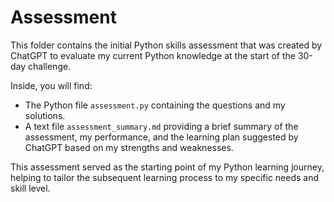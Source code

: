 # Assessment

This folder contains the initial Python skills assessment that was created by ChatGPT to evaluate my current Python knowledge at the start of the 30-day challenge.

Inside, you will find:

- The Python file `assessment.py` containing the questions and my solutions.
- A text file `assessment_summary.md` providing a brief summary of the assessment, my performance, and the learning plan suggested by ChatGPT based on my strengths and weaknesses.

This assessment served as the starting point of my Python learning journey, helping to tailor the subsequent learning process to my specific needs and skill level.
